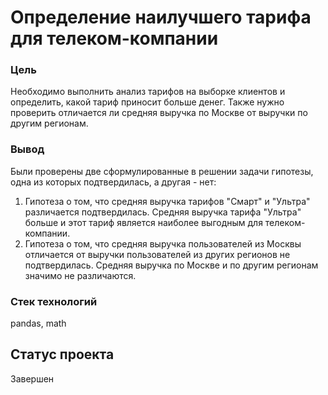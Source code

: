 # Определение наилучшего тарифа для телеком-компании
### Цель
Необходимо выполнить анализ тарифов на выборке клиентов и определить, какой тариф приносит больше денег. Также нужно проверить отличается ли средняя выручка по Москве от выручки по другим регионам.
### Вывод
Были проверены две сформулированные в решении задачи гипотезы, одна из которых подтвердилась, а другая - нет:
1. Гипотеза о том, что средняя выручка тарифов "Смарт" и "Ультра" различается подтвердилась. Средняя выручка тарифа "Ультра" больше и этот тариф является наиболее выгодным для телеком-компании.
2. Гипотеза о том, что средняя выручка пользователей из Москвы отличается от выручки пользователей из других регионов не подтвердилась. Средняя выручка по Москве и по другим регионам значимо не различаются.
### Стек технологий
pandas, math
## Статус проекта
Завершен
